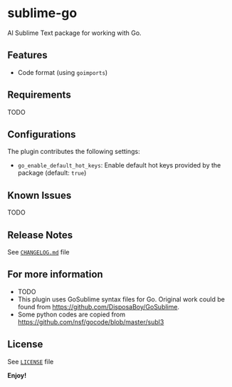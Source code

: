 # sublime-go
Al Sublime Text package for working with Go.

## Features
- Code format (using `goimports`)

## Requirements

TODO

## Configurations

The plugin contributes the following settings:
- `go_enable_default_hot_keys`: Enable default hot keys provided by the package (default: `true`)

## Known Issues

TODO

## Release Notes

See [`CHANGELOG.md`](CHANGELOG.md) file

## For more information

* TODO
* This plugin uses GoSublime syntax files for Go. Original work could be found from https://github.com/DisposaBoy/GoSublime.
* Some python codes are copied from https://github.com/nsf/gocode/blob/master/subl3

## License
See [`LICENSE`](LICENSE) file

**Enjoy!**
